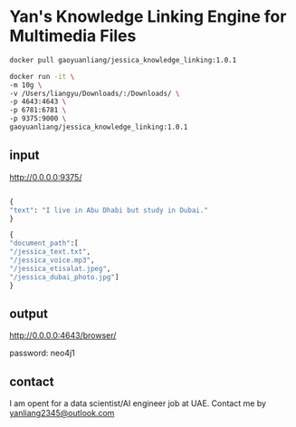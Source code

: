 # Yan's Knowledge Linking Engine for Multimedia Files

```bash
docker pull gaoyuanliang/jessica_knowledge_linking:1.0.1

docker run -it \
-m 10g \
-v /Users/liangyu/Downloads/:/Downloads/ \
-p 4643:4643 \
-p 6781:6781 \
-p 9375:9000 \
gaoyuanliang/jessica_knowledge_linking:1.0.1
```

## input 

http://0.0.0.0:9375/

```python

{
"text": "I live in Abu Dhabi but study in Dubai."
}

{
"document_path":[
"/jessica_text.txt",
"/jessica_voice.mp3",
"/jessica_etisalat.jpeg",	
"/jessica_dubai_photo.jpg"]
}
```

## output

http://0.0.0.0:4643/browser/

password: neo4j1

## contact

I am opent for a data scientist/AI engineer job at UAE. Contact me by yanliang2345@outlook.com
